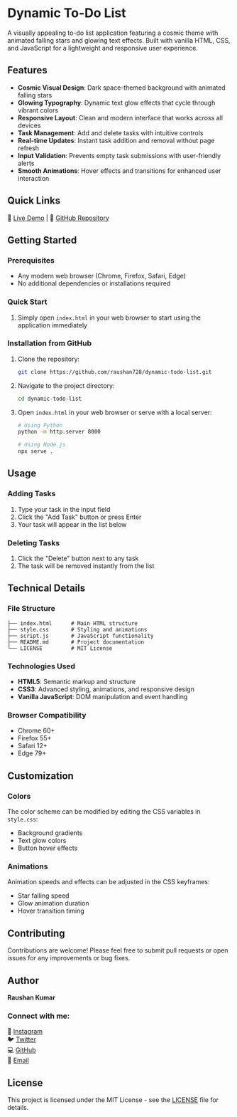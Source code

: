 # Dynamic To-Do List

A visually appealing to-do list application featuring a cosmic theme with animated falling stars and glowing text effects. Built with vanilla HTML, CSS, and JavaScript for a lightweight and responsive user experience.

## Features

- **Cosmic Visual Design**: Dark space-themed background with animated falling stars
- **Glowing Typography**: Dynamic text glow effects that cycle through vibrant colors
- **Responsive Layout**: Clean and modern interface that works across all devices
- **Task Management**: Add and delete tasks with intuitive controls
- **Real-time Updates**: Instant task addition and removal without page refresh
- **Input Validation**: Prevents empty task submissions with user-friendly alerts
- **Smooth Animations**: Hover effects and transitions for enhanced user interaction

## Quick Links

📱 [Live Demo](https://raushan728.github.io/dynamic-todo-list) | 📂 [GitHub Repository](https://github.com/raushan728/dynamic-todo-list)

## Getting Started

### Prerequisites
- Any modern web browser (Chrome, Firefox, Safari, Edge)
- No additional dependencies or installations required

### Quick Start
1. Simply open `index.html` in your web browser to start using the application immediately

### Installation from GitHub
1. Clone the repository:
   ```bash
   git clone https://github.com/raushan728/dynamic-todo-list.git
   ```
2. Navigate to the project directory:
   ```bash
   cd dynamic-todo-list
   ```
3. Open `index.html` in your web browser or serve with a local server:
   ```bash
   # Using Python
   python -m http.server 8000
   
   # Using Node.js
   npx serve .
   ```

## Usage

### Adding Tasks
1. Type your task in the input field
2. Click the "Add Task" button or press Enter
3. Your task will appear in the list below

### Deleting Tasks
1. Click the "Delete" button next to any task
2. The task will be removed instantly from the list

## Technical Details

### File Structure
```
├── index.html      # Main HTML structure
├── style.css       # Styling and animations
├── script.js       # JavaScript functionality
├── README.md       # Project documentation
└── LICENSE         # MIT License
```

### Technologies Used
- **HTML5**: Semantic markup and structure
- **CSS3**: Advanced styling, animations, and responsive design
- **Vanilla JavaScript**: DOM manipulation and event handling

### Browser Compatibility
- Chrome 60+
- Firefox 55+
- Safari 12+
- Edge 79+

## Customization

### Colors
The color scheme can be modified by editing the CSS variables in `style.css`:
- Background gradients
- Text glow colors
- Button hover effects

### Animations
Animation speeds and effects can be adjusted in the CSS keyframes:
- Star falling speed
- Glow animation duration
- Hover transition timing

## Contributing

Contributions are welcome! Please feel free to submit pull requests or open issues for any improvements or bug fixes.

## Author

**Raushan Kumar**

### Connect with me:

📸 [Instagram](https://www.instagram.com/raushan_singh_29)  
🐦 [Twitter](https://twitter.com/Raushan_090)  
💻 [GitHub](https://github.com/raushan728)  
📧 [Email](mailto:raushansinghrajpoot687@gmail.com)

## License

This project is licensed under the MIT License - see the [LICENSE](LICENSE) file for details.
